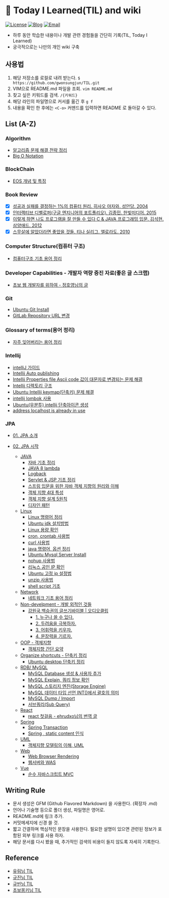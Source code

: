 # 📝 Today I Learned(TIL) and wiki

[![License](https://img.shields.io/github/license/mashape/apistatus.svg)](./LICENSE) [![Blog](https://img.shields.io/badge/Blog-gwonsungjun.github.io-blue.svg)](https://gwonsungjun.github.io/) [![Email](https://img.shields.io/badge/Email-gwonsungjun-yellow.svg)](mailto:sungjunpizz@gmail.com)
- 하루 동안 학습한 내용이나 개발 관련 경험들을 간단히 기록(TIL, Today I Learned)
- 궁극적으로는 나만의 개인 wiki 구축

## 사용법
1. 해당 저장소를 로컬로 내려 받는다. `$ https://github.com/gwonsungjun/TIL.git`
2. VIM으로 README.md 파일을 조회. `vim README.md`
3. 찾고 싶은 키워드를 검색. `/{키워드}`
4. 해당 라인의 파일명으로 커서를 옮긴 후 `g f`
5. 내용을 확인 한 후에는 `<C-o>` 커맨드를 입력하면 README 로 돌아갈 수 있다.

## List (A-Z)

### Algorithm
- [알고리즘 문제 해결 전략 정리](Algorithm/Algorithm_problem-solving_strategy.md)
- [Big O Notation](Algorithm/BigO_notation.md)

### BlockChain
- [EOS 개념 및 특징](BlockChain/EOS/EOS_Characteristics.md)

### Book Review
- [x] [성공과 실패를 결정하는 1%의 컴퓨터 원리. 히사오 야자와. 성안당. 2004](Book-Review/Development/1%25-computer-principle-that-determines-success-and-failure.md)
- [x] [인터랙티브 디벨로퍼(구글 엔지니어의 포트폴리오). 김종민. 한빛미디어. 2015](Book-Review/Development/Interactive-Developer.md)
- [x] [이렇게 하면 나도 프로그램을 잘 만들 수 있다 C & JAVA 프로그래밍 입문. 김석현. 삼양애드. 2012](Book-Review/Development/This-way-I-can-make-a-good-program1.md)
- [x] [스무살에 알았더라면 좋았을 것들. 티나 실리그. 엘로라도. 2010](Book-Review/Non-Development/What-would-have-been-nice-if-I'd-known-at-age-20.md)

### Computer Structure(컴퓨터 구조)
- [컴퓨터구조 기초 용어 정리](ComputerStructure/ComputerStructureBasic.md)
 
 ### Developer Capabilities - 개발자 역량 증진 자료(좋은 글 스크랩)
- [초보 웹 개발자를 위하여 - 정호영님의 글](Developer-Capabilities/For-starter-web-developers.md)

### Git
- [Ubuntu Git Install](Git/ubuntu-gitInstall.md)
- [GitLab Repository URL 변경](Git/GitLab/Rename-GitLab-url.md)
  
 ### Glossary of terms(용어 정리)
- [자주 잊어버리는 용어 정리](GlossaryOfTerms/WholeCollection.md)

### Intellij
- [intelliJ 가이드](Intellij/IntelliJ-guide.md)
- [Intellij Auto publishing](Intellij/Auto_publishing.md)
- [Intellij Properties file Ascii code 값이 대문자로 변경되는 문제 해결](Intellij/asciicode_uppercase.md)
- [Intellij 디렉토리 구조](Intellij/directory-structure.md)
- [Ubuntu Intellij keymap(단축키) 문제 해결](Intellij/keymapProblem.md)
- [intellij lombok 사용](Intellij/lombok.md)
- [Ubuntu(우분투) intellij 단축아이콘 생성](Intellij/ubuntu-ShortcutIcon.md)
- [address localhost is already in use](Intellij/Address-already-in-use-error.md)

### JPA
- [01. JPA 소개](https://github.com/gwonsungjun/TIL/blob/master/JPA/Java%20ORM%20standard%20JPA%20programming/1.JPA-introduction.md)
- [02. JPA 시작](https://github.com/gwonsungjun/TIL/blob/master/JPA/Java%20ORM%20standard%20JPA%20programming/2.JPA-start.md)

  - [JAVA](https://github.com/gwonsungjun/TIL/tree/master/Java)
    - [자바 기초 정리](https://github.com/gwonsungjun/TIL/blob/master/Java/javaBasic.md)
    - [JAVA 8 lambda](https://github.com/gwonsungjun/TIL/blob/master/Java/java8.md)
    - [Logback](https://github.com/gwonsungjun/TIL/blob/master/Java/logback.md)
    - [Servlet & JSP 기초 정리](https://github.com/gwonsungjun/TIL/blob/master/Java/servletsAndJsp.md)
    - [스프링 입문을 위한 자바 객체 지향의 원리와 이해](https://github.com/gwonsungjun/TIL/blob/master/Java/Principles%20and%20understanding%20of%20Java%20object%20orientation.md)
    - [객체 지향 4대 특성](https://github.com/gwonsungjun/TIL/blob/master/Java/The_four_principles_of_object-oriented_Java.md)
    - [객체 지향 설계 5원칙](https://github.com/gwonsungjun/TIL/blob/master/Java/SOLID.md)
    - [디자인 패턴](https://github.com/gwonsungjun/TIL/blob/master/Java/designPattern.md)
  - [Linux](https://github.com/gwonsungjun/TIL/tree/master/Linux/Ubuntu)
    - [Linux 명령어 정리](https://github.com/gwonsungjun/TIL/blob/master/Linux/Ubuntu/linux-command.md)
    - [Ubuntu jdk 설치방법](https://github.com/gwonsungjun/TIL/blob/master/Linux/Ubuntu/Jdk-install.md)
    - [Linux 용량 확인](https://github.com/gwonsungjun/TIL/blob/master/Linux/Ubuntu/capacity-check.md)
    - [cron, crontab 사용법](https://github.com/gwonsungjun/TIL/blob/master/Linux/Ubuntu/crontab.md)
    - [curl 사용법](https://github.com/gwonsungjun/TIL/blob/master/Linux/Ubuntu/curl.md)
    - [java 명령어, 옵션 정리](https://github.com/gwonsungjun/TIL/blob/master/Linux/Ubuntu/java.md)
    - [Ubuntu Mysql Server Install](https://github.com/gwonsungjun/TIL/blob/master/Linux/Ubuntu/mysql-install.md)
    - [nohup 사용법](https://github.com/gwonsungjun/TIL/blob/master/Linux/Ubuntu/nohup.md)
    - [리눅스 공인 IP 확인](https://github.com/gwonsungjun/TIL/blob/master/Linux/Ubuntu/public-ip-check.md)
    - [Ubuntu 고정 ip 설정법](https://github.com/gwonsungjun/TIL/blob/master/Linux/Ubuntu/static-ip-setting.md)
    - [unzip 사용법](https://github.com/gwonsungjun/TIL/blob/master/Linux/Ubuntu/unzip.md)
    - [shell script 기초](https://github.com/gwonsungjun/TIL/blob/master/Linux/Ubuntu/shell-script.md)
  - [Network](https://github.com/gwonsungjun/TIL/tree/master/Network)
    - [네트워크 기초 용어 정리](https://github.com/gwonsungjun/TIL/blob/master/Network/Network-basic.md)
  - [Non-develpment - 개발 외적인 것들](https://github.com/gwonsungjun/TIL/tree/master/Non-development)
    - [강원국.백승권의 글쓰기바이블 | 오디오클립](https://github.com/gwonsungjun/TIL/tree/master/Non-development/Writing%20Bible)
      - [1. 누구나 쓸 수 있다.](https://github.com/gwonsungjun/TIL/blob/master/Non-development/Writing%20Bible/1-Anyone-can-write.md)
      - [2. 두려움을 극복하자.](https://github.com/gwonsungjun/TIL/blob/master/Non-development/Writing%20Bible/2-Let's-overcome-fear.md)
      - [3. 어휘력을 키우자.](https://github.com/gwonsungjun/TIL/blob/master/Non-development/Writing%20Bible/3-Increase-your-vocabulary.md)
      - [4. 문장력을 기르자.](https://github.com/gwonsungjun/TIL/blob/master/Non-development/Writing%20Bible/4-Let's-draw-a-sentence.md)
  - [OOP - 객체지향](https://github.com/gwonsungjun/TIL/blob/master/OOP/Object-oriented-programming.md)
    - [객체지향 간단 요약](https://github.com/gwonsungjun/TIL/blob/master/OOP/Object-oriented-programming.md)
  - [Organize shortcuts - 단축키 정리](https://github.com/gwonsungjun/TIL/tree/master/Organize-Shortcuts)
    - [Ubuntu desktop 단축키 정리](https://github.com/gwonsungjun/TIL/blob/master/Organize-Shortcuts/Ubuntu-shortcuts.md)
  - [RDB/ MySQL](https://github.com/gwonsungjun/TIL/tree/master/RDB/MySQL)
    - [MySQL Database 생성 & 사용자 추가](https://github.com/gwonsungjun/TIL/blob/master/RDB/MySQL/Create%20DB%20and%20Add%20User.md)
    - [MySQL Explain, 쿼리 정보 확인](https://github.com/gwonsungjun/TIL/blob/master/RDB/MySQL/Explain.md)
    - [MySQL 스토리지 엔진(Storage Engine)](https://github.com/gwonsungjun/TIL/blob/master/RDB/MySQL/Storage-Engine.md)
    - [MySQL 데이터 타입 선언 INT()에서 괄호의 의미](https://github.com/gwonsungjun/TIL/blob/master/RDB/MySQL/Zerofill.md)
    - [MySQL Dump / Import](https://github.com/gwonsungjun/TIL/blob/master/RDB/MySQL/dump-command.md)
    - [서브쿼리(Sub Query)](https://github.com/gwonsungjun/TIL/blob/master/RDB/MySQL/subquery.md)
  - [React](https://github.com/gwonsungjun/TIL/tree/master/React)
    - [react 첫걸음 - ehrudxo님의 번역 글](https://github.com/gwonsungjun/TIL/blob/master/React/React-FirstStep.md)
  - [Spring](https://github.com/gwonsungjun/TIL/tree/master/Spring)
    - [Spring Transaction](https://github.com/gwonsungjun/TIL/blob/master/Spring/SpringTransaction.md)
    - [Spring , static content 인식](https://github.com/gwonsungjun/TIL/blob/master/Spring/Spring-static-content-recognition.md)
  - [UML](https://github.com/gwonsungjun/TIL/tree/master/UML)
    - [객체지향 모델링의 이해, UML](https://github.com/gwonsungjun/TIL/blob/master/UML/UML-Basic.md)
  - [Web](https://github.com/gwonsungjun/TIL/tree/master/Web)
    - [Web Browser Rendering](https://github.com/gwonsungjun/TIL/blob/master/Web/browser-Rendering.md)
    - [웹서버와 WAS](https://github.com/gwonsungjun/TIL/blob/master/Web/webServer-WAS.md)
  - [Vue](https://github.com/gwonsungjun/TIL/tree/master/vue)
    - [순수 자바스크립트 MVC](https://github.com/gwonsungjun/TIL/blob/master/vue/pureJSMVC.md)

## Writing Rule
  - 문서 생성은 GFM (Github Flavored Markdown) 을 사용한다. (확장자 .md)
  - 언어나 기술명 등으로 폴더 생성, 파일명은 영어로.
  - README.md에 링크 추가.
  - 커밋메세지에 신경 쓸 것.
  - 짧고 간결하며 핵심적인 문장을 사용한다. 필요한 설명이 있으면 관련된 정보가 포함된 외부 링크를 사용 하자.
  - 해당 문서를 다시 봤을 때, 추가적인 검색의 비용이 들지 않도록 자세히 기록한다.
 
## Reference
- [유림님 TIL](https://github.com/milooy/TIL#today-i-learned)
- [규진님 TIL](https://github.com/iamkyu/TIL)
- [규빈님 TIL](https://github.com/Gyubin/TIL)
- [초보몽키님 TIL](https://wayhome25.github.io/)

